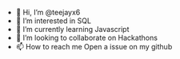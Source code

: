 - 👋 Hi, I’m @teejayx6
- 👀 I’m interested in SQL
- 🌱 I’m currently learning Javascript
- 💞️ I’m looking to collaborate on Hackathons
- 📫 How to reach me Open a issue on my github

<!---
teejayx6/teejayx6 is a ✨ special ✨ repository because its `README.md` (this file) appears on your GitHub profile.
You can click the Preview link to take a look at your changes.
--->
